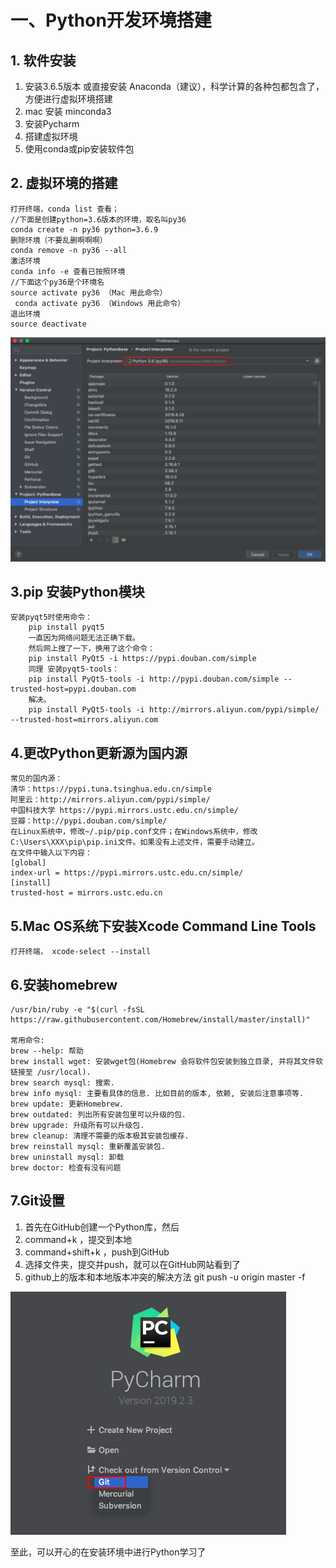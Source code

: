 # 一、Python开发环境搭建
## 1. 软件安装
1. 安装3.6.5版本 或直接安装 Anaconda（建议），科学计算的各种包都包含了，方便进行虚拟环境搭建
2. mac 安装 minconda3
3. 安装Pycharm
4. 搭建虚拟环境
5. 使用conda或pip安装软件包
## 2. 虚拟环境的搭建
	打开终端，conda list 查看；
	//下面是创建python=3.6版本的环境，取名叫py36
	conda create -n py36 python=3.6.9 
	删除环境（不要乱删啊啊啊）
	conda remove -n py36 --all
	激活环境
	conda info -e 查看已按照环境
	//下面这个py36是个环境名
	source activate py36 （Mac 用此命令）
	 conda activate py36 （Windows 用此命令）
	退出环境
	source deactivate
![](_images/虚拟环境01.png)
## 3.pip 安装Python模块
    安装pyqt5时使用命令：
        pip install pyqt5
        一直因为网络问题无法正确下载。
        然后网上搜了一下，换用了这个命令：
        pip install PyQt5 -i https://pypi.douban.com/simple
        同理 安装pyqt5-tools：
        pip install PyQt5-tools -i http://pypi.douban.com/simple --trusted-host=pypi.douban.com
        解决。
        pip install PyQt5-tools -i http://mirrors.aliyun.com/pypi/simple/ --trusted-host=mirrors.aliyun.com
## 4.更改Python更新源为国内源
	常见的国内源：
	清华：https://pypi.tuna.tsinghua.edu.cn/simple
	阿里云：http://mirrors.aliyun.com/pypi/simple/
	中国科技大学 https://pypi.mirrors.ustc.edu.cn/simple/
	豆瓣：http://pypi.douban.com/simple/
	在Linux系统中，修改~/.pip/pip.conf文件；在Windows系统中，修改C:\Users\XXX\pip\pip.ini文件。如果没有上述文件，需要手动建立。
	在文件中输入以下内容：
	[global]
    index-url = https://pypi.mirrors.ustc.edu.cn/simple/
    [install]
    trusted-host = mirrors.ustc.edu.cn
## 5.Mac OS系统下安装Xcode Command Line Tools
    打开终端， xcode-select --install
## 6.安装homebrew
	/usr/bin/ruby -e "$(curl -fsSL https://raw.githubusercontent.com/Homebrew/install/master/install)"
	
	常用命令:
	brew --help: 帮助
	brew install wget: 安装wget包(Homebrew 会将软件包安装到独立目录, 并将其文件软链接至 /usr/local).
	brew search mysql: 搜索.
	brew info mysql: 主要看具体的信息. 比如目前的版本, 依赖, 安装后注意事项等.
	brew update: 更新Homebrew.
	brew outdated: 列出所有安装包里可以升级的包.
	brew upgrade: 升级所有可以升级包.
	brew cleanup: 清理不需要的版本极其安装包缓存.
	brew reinstall mysql: 重新覆盖安装包.
	brew uninstall mysql: 卸载
    brew doctor: 检查有没有问题
## 7.Git设置	
1. 首先在GitHub创建一个Python库，然后
2. command+k ，提交到本地
3. command+shift+k ，push到GitHub
4. 选择文件夹，提交并push，就可以在GitHub网站看到了
5. github上的版本和本地版本冲突的解决方法
    git push -u origin master -f

![](_images/git01.png)

至此，可以开心的在安装环境中进行Python学习了

